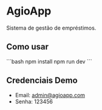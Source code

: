 # AgioApp

Sistema de gestão de empréstimos.

## Como usar

\`\`\`bash
npm install
npm run dev
\`\`\`

## Credenciais Demo

- Email: admin@agioapp.com
- Senha: 123456
